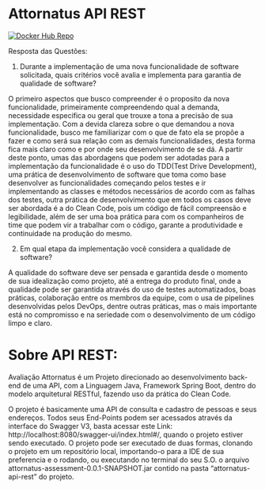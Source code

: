 # Attornatus API REST
[![Docker Hub Repo](https://img.shields.io/docker/pulls/fricarte/attornatus-assessment.svg)](https://hub.docker.com/repository/docker/fricarte/attornatus-assessment)

Resposta das Questões:

1.	Durante a implementação de uma nova funcionalidade de software solicitada, quais critérios você avalia e implementa para garantia de qualidade de software?

   O primeiro aspectos que busco compreender é o proposito da nova funcionalidade, primeiramente compreendendo qual a demanda, necessidade especifica ou geral que trouxe a tona a precisão de sua implementação. Com a devida clareza sobre o que demandou a nova funcionalidade, busco me familiarizar com o que de fato ela se propõe a fazer e como será sua relação com as demais funcionalidades, desta forma fica mais claro como e por onde seu desenvolvimento de se dá. 
   A partir deste ponto, umas das abordagens que podem ser adotadas para a implementação da funcionalidade é o uso do TDD(Test Drive Development), uma prática de desenvolvimento de software que toma como base desenvolver as funcionalidades começando pelos testes e ir implementando as classes e métodos necessários de acordo com as falhas dos testes, outra prática de desenvolvimento que em todos os casos deve ser abordada é a do Clean Code, pois um código de fácil compreensão e legibilidade, além de ser uma boa prática para com os companheiros de time que podem vir a trabalhar com o código, garante a produtividade e continuidade na produção do mesmo.
  
2.	Em qual etapa da implementação você considera a qualidade de software?

   A qualidade do software deve ser pensada e garantida desde o momento de sua idealização como projeto, até a entrega do produto final, onde a qualidade pode ser garantida através do uso de testes automatizados, boas práticas, colaboração entre os membros da equipe, com o usa de pipelines desenvolvidas pelos DevOps, dentre outras práticas, mas o mais importante está no compromisso e na seriedade com o desenvolvimento de um código limpo e claro.

# Sobre API REST:

   Avaliação Attornatus é um Projeto direcionado ao desenvolvimento back-end de uma API, com a Linguagem Java, Framework Spring Boot, dentro do modelo arquitetural RESTful, fazendo uso da prática do Clean Code.
 
   O projeto é basicamente uma API de consulta e cadastro de pessoas e seus endereços. Todos seus End-Points podem ser acessados através da interface do Swagger V3, basta acessar este Link: http://localhost:8080/swagger-ui/index.html#/, quando o projeto estiver sendo executado. O projeto pode ser executado de duas formas, clonando o projeto em um repositório local, importando-o para a IDE de sua preferencia e o rodando, ou executando no terminal do seu S.O. o arquivo attornatus-assessment-0.0.1-SNAPSHOT.jar contido na pasta “attornatus-api-rest” do projeto.
